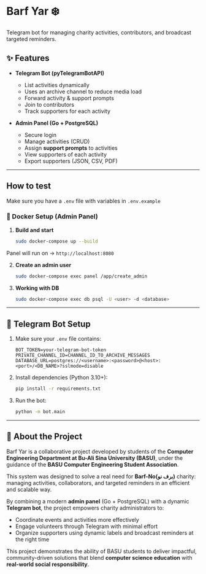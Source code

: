 

# Barf Yar ❄️  
Telegram bot for managing charity activities, contributors, and broadcast targeted reminders.  

## ✨ Features
- **Telegram Bot (pyTelegramBotAPI)**
  - List activities dynamically
  - Uses an archive channel to reduce media load
  - Forward activity & support prompts
  - Join to contributors
  - Track supporters for each activity

- **Admin Panel (Go + PostgreSQL)**
  - Secure login
  - Manage activities (CRUD)
  - Assign **support prompts** to activities
  - View supporters of each activity
  - Export supporters (JSON, CSV, PDF)

---

## How to test
Make sure you have a `.env` file with variables in `.env.example`

### 🐳 Docker Setup (Admin Panel)
1. **Build and start**
   ```bash
   sudo docker-compose up --build
   ``` 

Panel will run on → `http://localhost:8080`

2. **Create an admin user**
   ```bash
   sudo docker-compose exec panel /app/create_admin
   ```
3. **Working with DB**
   ```bash
   sudo docker-compose exec db psql -U <user> -d <database>
   ```
---

## 🤖 Telegram Bot Setup

1. Make sure your `.env` file contains:

   ```env
   BOT_TOKEN=your-telegram-bot-token
   PRIVATE_CHANNEL_ID=CHANNEL_ID_TO_ARCHIVE_MESSAGES
   DATABASE_URL=postgres://<username>:<password>@<host>:<port>/<DB_NAME>?sslmode=disable
   ```

2. Install dependencies (Python 3.10+):

   ```bash
   pip install -r requirements.txt
   ```

3. Run the bot:

   ```bash
   python -m bot.main
   ```

---

## 🏫 About the Project
Barf Yar is a collaborative project developed by students of the **Computer Engineering Department at Bu-Ali Sina University (BASU)**, under the guidance of the **BASU Computer Engineering Student Association**.  

This system was designed to solve a real need for **Barf-No(برف نو)** charity: managing activities, collaborators, and targeted reminders in an efficient and scalable way.  

By combining a modern **admin panel** (Go + PostgreSQL) with a dynamic **Telegram bot**, the project empowers charity administrators to:  
- Coordinate events and activities more effectively  
- Engage volunteers through Telegram with minimal effort  
- Organize supporters using dynamic labels and broadcast reminders at the right time  

This project demonstrates the ability of BASU students to deliver impactful, community-driven solutions that blend **computer science education** with **real-world social responsibility**.  
